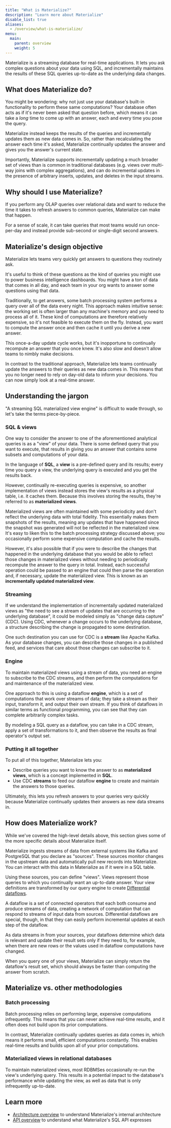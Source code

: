 ```yaml
---
title: "What is Materialize?"
description: "Learn more about Materialize"
disable_list: true
aliases:
  - /overview/what-is-materialize/
menu:
  main:
    parent: overview
    weight: 5
---
```


Materialize is a streaming database for real-time applications. It lets you ask
complex questions about your data using SQL, and incrementally maintains the
results of these SQL queries up-to-date as the underlying data changes.

## What does Materialize do?

You might be wondering: why not just use your database's built-in functionality
to perform these same computations? Your database often acts as if it's never
been asked that question before, which means it can take a _long_ time to come
up with an answer, each and every time you pose the query.

Materialize instead keeps the results of the queries and incrementally updates
them as new data comes in. So, rather than recalculating the answer each time
it's asked, Materialize continually updates the answer and gives you the
answer's current state.

Importantly, Materialize supports incrementally updating a much broader set of
views than is common in traditional databases (e.g. views over multi-way joins
with complex aggregations), and can do incremental updates in the presence of
arbitrary inserts, updates, and deletes in the input streams.

## Why should I use Materialize?

If you perform any OLAP queries over relational data and want to reduce the time
it takes to refresh answers to common queries, Materialize can make that happen.

For a sense of scale, it can take queries that most teams would run once-per-day
and instead provide sub-second or single-digit second answers.

## Materialize's design objective

Materialize lets teams very quickly get answers to questions they routinely
ask.

It's useful to think of these questions as the kind of queries you might use to
power business intelligence dashboards. You might have a ton of data that comes
in all day, and each team in your org wants to answer some questions using that
data.

Traditionally, to get answers, some batch processing system performs a query
over all of the data every night. This approach makes intuitive sense: the
working set is often larger than any machine's memory and you need to process
all of it. These kind of computations are therefore relatively expensive, so
it's not feasible to execute them on the fly. Instead, you want to compute the
answer once and then cache it until you derive a new answer.

This once-a-day update cycle works, but it's inopportune to continually
recompute an answer that you once knew. It's also slow and doesn't allow teams
to nimbly make decisions.

In contrast to the traditional approach, Materialize lets teams continually
update the answers to their queries as new data comes in. This means that you
no longer need to rely on day-old data to inform your decisions. You can now
simply look at a real-time answer.

## Understanding the jargon

"A streaming SQL materialized view engine" is difficult to wade through, so
 let's take the terms piece-by-piece.

### SQL & views

One way to consider the answer to one of the aforementioned analytical queries
is as a "view" of your data. There is some defined query that you want to
execute, that results in giving you an answer that contains some subsets and
computations of your data.

In the language of **SQL**, a **view** is a pre-defined query and its results;
every time you query a view, the underlying query is executed and you get the
results back.

However, continually re-executing queries is expensive, so another
implementation of views instead stores the view's results as a physical table,
i.e. it caches them. Because this involves storing the results, they're
referred to as **materialized views**.

Materialized views are often maintained with some periodicity and don't reflect
the underlying data with total fidelity. This essentially makes them snapshots
of the results, meaning any updates that have happened since the snapshot was
generated will not be reflected in the materialized view. It's easy to liken
this to the batch processing strategy discussed above; you occasionally perform
some expensive computation and cache the results.

However, it's also possible that if you were to describe the changes that
happened in the underlying database that you would be able to reflect those
changes in materialized views without needing to periodically recompute the
answer to the query in total. Instead, each successful operation could be
passed to an engine that could then parse the operation and, if necessary,
update the materialized view. This is known as an **incrementally updated
materialized view**.

### Streaming

If we understand the implementation of incrementally updated materialized views
as "the need to see a stream of updates that are occurring to the underlying
database", it could be modeled simply as "change data capture" (CDC). Using
CDC, whenever a change occurs to the underlying database, a structure
describing the change is propagated to some destination.

One such destination you can use for CDC is a **stream** like Apache Kafka. As
your database changes, you can describe those changes in a published feed, and
services that care about those changes can subscribe to it.

### Engine

To maintain materialized views using a stream of data, you need an engine to
subscribe to the CDC streams, and then perform the computations for and
maintenance of the materialized view.

One approach to this is using a dataflow **engine**, which is a set of
computations that work over streams of data; they take a stream as their input,
transform it, and output their own stream. If you think of dataflows in similar
terms as functional programming, you can see that they can complete arbitrarily
complex tasks.

By modeling a SQL query as a dataflow, you can take in a CDC stream, apply a set
of transformations to it, and then observe the results as final operator's
output set.

### Putting it all together

To put all of this together, Materialize lets you:

- Describe queries you want to know the answer to as **materialized views**,
  which is a concept implemented in **SQL**.
- Use CDC **streams** to feed our dataflow **engine** to create and maintain the
  answers to those queries.

Ultimately, this lets you refresh answers to your queries very quickly because
Materialize continually updates their answers as new data streams in.

## How does Materialize work?

While we've covered the high-level details above, this section gives some of the
more specific details about Materialize itself.

Materialize ingests streams of data from external systems like Kafka and
PostgreSQL that you declare as "sources". These sources monitor changes in the
upstream data and automatically pull new records into Materialize. You can
interact with this data in Materialize as if it were in a SQL table.

Using these sources, you can define "views". Views represent those queries to
which you continually want an up-to-date answer. Your view definitions are
transformed by our query engine to create [Differential dataflows](https://github.com/frankmcsherry/differential-dataflow).

A dataflow is a set of connected operators that each both consume and produce
streams of data, creating a network of computation that can respond to streams
of input data from sources. Differential dataflows are special, though, in that
they can easily perform incremental updates at each step of the dataflow.

As data streams in from your sources, your dataflows determine which data is
relevant and update their result sets only if they need to, for example, when
there are new rows or the values used in dataflow computations have changed.

When you query one of your views, Materialize can simply return the dataflow's
result set, which should always be faster than computing the answer from
scratch.

## Materialize vs. other methodologies

### Batch processing

Batch processing relies on performing large, expensive computations
infrequently. This means that you can never achieve real-time results, and it
often does not build upon its prior computations.

In contrast, Materialize continually updates queries as data comes in, which
means it performs small, efficient computations constantly. This enables
real-time results and builds upon all of your prior computations.

### Materialized views in relational databases

To maintain materialized views, most RDBMSes occasionally re-run the view's
underlying query. This results in a potential impact to the database's
performance while updating the view, as well as data that is only infrequently
up-to-date.

## Learn more

- [Architecture overview](/overview/architecture) to understand Materialize's internal architecture
- [API overview](/overview/key-concepts) to understand what Materialize's SQL API expresses
